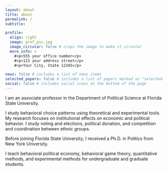 ```yaml
---
layout: about
title: about
permalink: /
subtitle:

profile:
  align: right
  image: prof_pic.jpg
  image_circular: false # crops the image to make it circular
  more_info: >
    #<p>555 your office number</p>
    #<p>123 your address street</p>
    #<p>Your City, State 12345</p>

news: false # includes a list of news items
selected_papers: false # includes a list of papers marked as "selected={true}"
social: false # includes social icons at the bottom of the page
---
```


I am an associate professor in the Department of Political Science at Florida State University. 

I study behavioral choice patterns using theoretical and experimental tools. My research focuses on institutional effects on economic and political behavior. I study voting and elections, political donation, and competition and coordination between ethnic groups. 

Before joining Florida State University, I received a Ph.D. in Politics from New York University. 

I teach behavioral political economy, behavioral game theory, quantitative methods, and experimental methods for undergraduate and graduate students.
